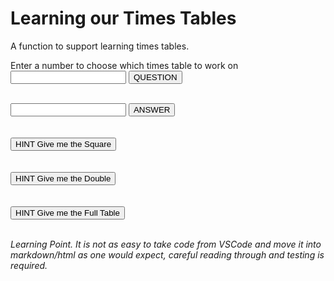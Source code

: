 # Learning our Times Tables

A function to support learning times tables.

Enter a number to choose which times table to work on
<BR/>
<input type="number" id="choice" name="choice"/> 
<input type="button" onclick="generateQuestion()" value="QUESTION"/>
<div id="theQuestion"><BR/></div>
<input type="number" id="response" name="response"/>
<input type="button" onclick="checkAnswer()" value="ANSWER"/>
<div id="theResponse"><BR/></div>
<BR/>
<input type="button" onclick="generateSquare()" value="HINT Give me the Square"/>
<div id="theSquare"><BR/></div>
<BR/>
<input type="button" onclick="generateDouble()" value="HINT Give me the Double"/>
<div id="theDouble"><BR/></div>
<BR/>
<input type="button" onclick="generateTable()" value = "HINT Give me the Full Table">
<div id="theTable"><BR/></div>

*Learning Point. It is not as easy to take code from VSCode and move it into markdown/html as one would expect, careful reading through and testing is required.*

<script>

let questionAnswer = "";

function generateQuestion() {
    let question = "";
    num1 = Number(document.getElementById("choice").value);
    num2 = Math.floor(Math.random() * 12);
    question = `${num1} x ${num2} = `;
    questionAnswer = num1*num2;
    document.getElementById("theQuestion").innerHTML = question;
};

function checkAnswer() {
    let message = "";
    let answer = questionAnswer;
    let response = document.getElementById("response").value);
    if (response === answer) {
        message = `Congratulations, ${answer} is correct.`;
        document.getElementById("theResponse").innerHTML = message;
    }else{
        message = `Try looking at the full table to see where you went wrong`;
        document.getElementById("theResponse").innerHTML = message;
    };
};

function generateSquare() {
    let squared = "";
    num1 = Number(document.getElementById("choice").value);
    let square = num1*num1;
    squared = `Here is the square number to help you to count up or down...\n ${num1} x 
${num1} = ${square}`;
    document.getElementById("theSquare").innerHTML = squared;    
};

function generateDouble() {
    let double = "";
    num1 = Number(document.getElementById("choice").value);
    let lowTimesResult = 2* num1;
    double = `2 sets of ${num1} are ${lowTimesResult}\n (2 x ${num1} = ${lowTimesResult})`;
    document.getElementById("theDouble").innerHTML = double;
};

function generateTable() {
    let table = "";
    num1 = Number(document.getElementById("choice").value);
    for (let count = 0; count < 21; count++) {
        let answer = count*num1;
        table += `${count} x ${num1} = ${answer} <BR/>`;
    }
    document.getElementById("theTable").innerHTML = table;
}
</script>
